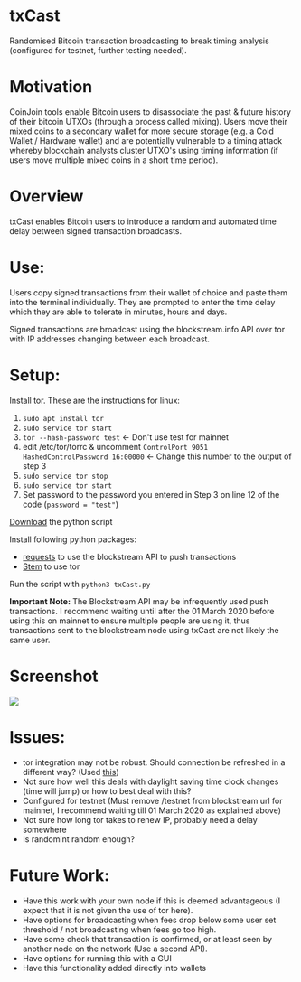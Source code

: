 # txCast
Randomised Bitcoin transaction broadcasting to break timing analysis (configured for testnet, further testing needed). 

# Motivation

CoinJoin tools enable Bitcoin users to disassociate the past & future history of their bitcoin UTXOs (through a process called mixing). Users move their mixed coins to a secondary wallet for more secure storage (e.g. a Cold Wallet / Hardware wallet) and are potentially vulnerable to a timing attack whereby blockchain analysts cluster UTXO's using timing information (if users move multiple mixed coins in a short time period). 

# Overview

txCast enables Bitcoin users to introduce a random and automated time delay between signed transaction broadcasts.

# Use:
Users copy signed transactions from their wallet of choice and paste them into the terminal individually. They are prompted to enter the time delay which they are able to tolerate in minutes, hours and days. 

Signed transactions are broadcast using the blockstream.info API over tor with IP addresses changing between each broadcast.

# Setup:

Install tor. These are the instructions for linux:
1. `sudo apt install tor`
2. `sudo service tor start`
3. `tor --hash-password test` <- Don't use test for mainnet
4. edit /etc/tor/torrc & uncomment
       `ControlPort 9051`
       `HashedControlPassword 16:00000` <- Change this number to the output of step 3
5. `sudo service tor stop`
6. `sudo service tor start`
7. Set password to the password you entered in Step 3 on line 12 of the code (`password = "test"`)

[Download](https://github.com/6102bitcoin/txCast/blob/master/txCast.py) the python script

Install following python packages:
- [requests](https://2.python-requests.org/en/master/) to use the blockstream API to push transactions
- [Stem](https://stem.torproject.org/) to use tor

Run the script with `python3 txCast.py`

**Important Note:** The Blockstream API may be infrequently used push transactions. I recommend waiting until after the 01 March 2020 before using this on mainnet to ensure multiple people are using it, thus transactions sent to the blockstream node using txCast are not likely the same user.

# Screenshot
![](/txCast.png)

# Issues:
- tor integration may not be robust. Should connection be refreshed in a different way? (Used [this](https://techmonger.github.io/68/tor-new-ip-python/))
- Not sure how well this deals with daylight saving time clock changes (time will jump) or how to best deal with this?
- Configured for testnet (Must remove /testnet from blockstream url for mainnet, I recommend waiting till 01 March 2020 as explained above)
- Not sure how long tor takes to renew IP, probably need a delay somewhere
- Is randomint random enough?


# Future Work:
- Have this work with your own node if this is deemed advantageous (I expect that it is not given the use of tor here).
- Have options for broadcasting when fees drop below some user set threshold / not broadcasting when fees go too high.
- Have some check that transaction is confirmed, or at least seen by another node on the network (Use a second API).
- Have options for running this with a GUI
- Have this functionality added directly into wallets
